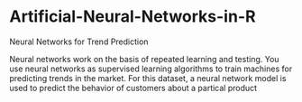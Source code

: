 # Artificial-Neural-Networks-in-R
Neural Networks for Trend Prediction

Neural networks work on the basis of repeated learning and testing. 
You use neural networks as supervised learning algorithms to train machines for predicting trends in the market. 
For this dataset, a neural network model is used to predict the behavior of customers about a partical product
